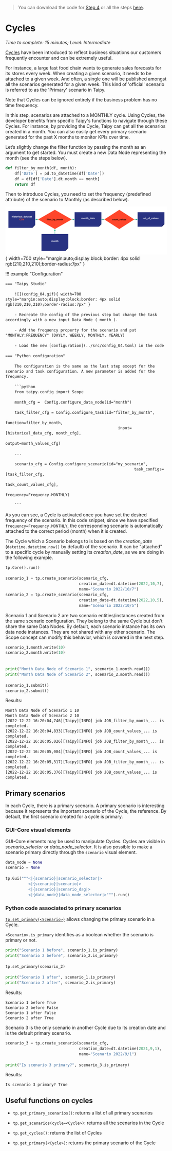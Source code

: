 > You can download the code for
<a href="./../src/step_04.py" download>Step 4</a> 
or all the steps <a href="./../src/src.zip" download>here</a>. 

# Cycles

*Time to complete: 15 minutes; Level: Intermediate*

[Cycles](../../../../manuals/core/concepts/cycle.md) have been introduced to reflect business situations our customers frequently encounter and can be extremely useful. 

For instance, a large fast food chain wants to generate sales forecasts for its stores every week. When creating a given scenario, it needs to be attached to a given week. And often, a single one will be published amongst all the scenarios generated for a given week. This kind of 'official' scenario is referred to as the 'Primary' scenario in Taipy.


Note that Cycles can be ignored entirely if the business problem has no time frequency. 


In this step, scenarios are attached to a MONTHLY cycle. Using Cycles, the developer benefits from specific Taipy's functions to navigate through these Cycles. For instance, by providing the Cycle, Taipy can get all the scenarios created in a month. You can also easily get every primary scenario generated for the past X months to monitor KPIs over time.

Let’s slightly change the filter function by passing the month as an argument to get started. You must create a new Data Node representing the month (see the steps below).


```python
def filter_by_month(df, month):
    df['Date'] = pd.to_datetime(df['Date']) 
    df = df[df['Date'].dt.month == month]
    return df
```


Then to introduce Cycles, you need to set the frequency (predefined attribute) of the scenario to Monthly (as described below).


![](config_04.svg){ width=700 style="margin:auto;display:block;border: 4px solid rgb(210,210,210);border-radius:7px" }


!!! example "Configuration"

    === "Taipy Studio"

        ![](config_04.gif){ width=700 style="margin:auto;display:block;border: 4px solid rgb(210,210,210);border-radius:7px" }

        - Recreate the config of the previous step but change the task accordingly with a new input Data Node (_month_).
        
        - Add the frequency property for the scenario and put "MONTHLY:FREQUENCY" (DAYLY, WEEKLY, MONTHLY, YEARLY)
        
        - Load the new [configuration](../src/config_04.toml) in the code

    === "Python configuration"

        The configuration is the same as the last step except for the scenario and task configuration. A new parameter is added for the frequency.

        ```python
        from taipy.config import Scope

        month_cfg =  Config.configure_data_node(id="month")

        task_filter_cfg = Config.configure_task(id="filter_by_month",
                                                     function=filter_by_month,
                                                     input=[historical_data_cfg, month_cfg],
                                                     output=month_values_cfg)

        ...

        scenario_cfg = Config.configure_scenario(id="my_scenario",
                                                            task_configs=[task_filter_cfg,
                                                                          task_count_values_cfg],
                                                            frequency=Frequency.MONTHLY)

        ```


As you can see, a Cycle is activated once you have set the desired frequency of the scenario. In this code snippet, since we have specified `frequency=Frequency.MONTHLY`, the corresponding scenario is automatically attached to the correct period (month) when it is created. 


The Cycle which a Scenario belongs to is based on the _creation_date_ (`datetime.datetime.now()` by default) of the scenario. It can be "attached" to a specific cycle by manually setting its _creation_date_, as we are doing in the following example.


```python
tp.Core().run()

scenario_1 = tp.create_scenario(scenario_cfg,
                                creation_date=dt.datetime(2022,10,7),
                                name="Scenario 2022/10/7")
scenario_2 = tp.create_scenario(scenario_cfg,
                                creation_date=dt.datetime(2022,10,5),
                                name="Scenario 2022/10/5")
```

Scenario 1 and Scenario 2 are two scenario entities/instances created from the same scenario configuration. They belong to the same Cycle but don't share the same Data Nodes. By default, each scenario instance has its own data node instances. They are not shared with any other scenario. The Scope concept can modify this behavior, which is covered in the next step.


```python
scenario_1.month.write(10)
scenario_2.month.write(10)


print("Month Data Node of Scenario 1", scenario_1.month.read())
print("Month Data Node of Scenario 2", scenario_2.month.read())

scenario_1.submit()
scenario_2.submit()
```


Results:
```
Month Data Node of Scenario 1 10
Month Data Node of Scenario 2 10
[2022-12-22 16:20:04,746][Taipy][INFO] job JOB_filter_by_month_... is completed.
[2022-12-22 16:20:04,833][Taipy][INFO] job JOB_count_values_... is completed.
[2022-12-22 16:20:05,026][Taipy][INFO] job JOB_filter_by_month_... is completed.
[2022-12-22 16:20:05,084][Taipy][INFO] job JOB_count_values_... is completed.
[2022-12-22 16:20:05,317][Taipy][INFO] job JOB_filter_by_month_... is completed.
[2022-12-22 16:20:05,376][Taipy][INFO] job JOB_count_values_... is completed.
```

## Primary scenarios

In each Cycle, there is a primary scenario. A primary scenario is interesting because it represents the important scenario of the Cycle, the reference. By default, the first scenario created for a cycle is primary.

### GUI-Core visual elements

GUI-Core elements may be used to manipulate Cycles. Cycles are visible in *scenario_selector* or *data_node_selector*. It is also possible to make a scenario primary directly through the `scenario` visual element.

```python
data_node = None
scenario = None

tp.Gui("""<|{scenario}|scenario_selector|>
          <|{scenario}|scenario|>
          <|{scenario}|scenario_dag|>
          <|{data_node}|data_node_selector|>""").run()
```

### Python code associated to primary scenarios

[`tp.set_primary(<Scenario>)`](../../../../manuals/core/entities/scenario-cycle-mgt.md/#promote-a-scenario-as-primary) allows changing the primary scenario in a Cycle.

`<Scenario>.is_primary` identifies as a boolean whether the scenario is primary or not.

```python
print("Scenario 1 before", scenario_1.is_primary)
print("Scenario 2 before", scenario_2.is_primary)

tp.set_primary(scenario_2)

print("Scenario 1 after", scenario_1.is_primary)
print("Scenario 2 after", scenario_2.is_primary)
```

Results:

```
Scenario 1 before True
Scenario 2 before False
Scenario 1 after False
Scenario 2 after True
```

Scenario 3 is the only scenario in another Cycle due to its creation date and is the default primary scenario.

```python
scenario_3 = tp.create_scenario(scenario_cfg,
                                creation_date=dt.datetime(2021,9,1),
                                name="Scenario 2022/9/1")

print("Is scenario 3 primary?", scenario_3.is_primary)
```

Results:

```
Is scenario 3 primary? True
```

## Useful functions on cycles

- `tp.get_primary_scenarios()`: returns a list of all primary scenarios

- `tp.get_scenarios(cycle=<Cycle>)`: returns all the scenarios in the Cycle

- `tp.get_cycles()`: returns the list of Cycles

- `tp.get_primary(<Cycle>)`: returns the primary scenario of the Cycle
